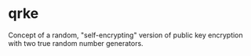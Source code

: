 # qrke
Concept of a random, "self-encrypting" version of public key encryption with two true random number generators.
